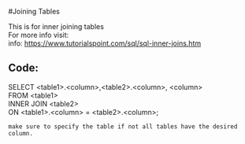 
#Joining Tables

This is for inner joining tables  
For more info visit:  
info: https://www.tutorialspoint.com/sql/sql-inner-joins.htm

## Code:

SELECT \<table1\>.\<column\>,\<table2\>.\<column\>, \<column\>  
FROM \<table1\>  
INNER JOIN \<table2\>  
ON \<table1\>.\<column\> = \<table2\>.\<column\>;  

```
make sure to specify the table if not all tables have the desired column.
```